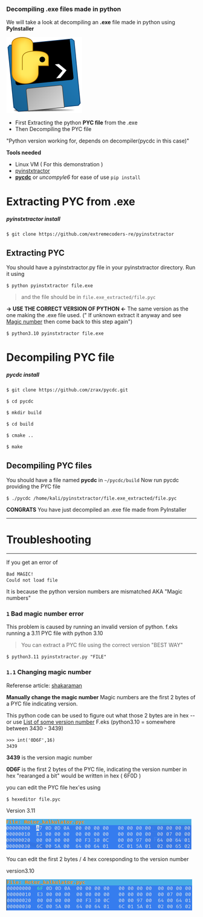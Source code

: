 ### Decompiling .exe files made in python

We will take a look at decompiling an **.exe** file made in python using **PyInstaller**

![](../ximg/PyInstaller.png)

- First Extracting the python **PYC file** from the .exe
- Then Decompiling the PYC file

"Python version working for, depends on decompiler(pycdc in this case)"

**Tools needed**
- Linux VM ( For this demonstration )
- [pyinstxtractor](https://github.com/extremecoders-re/pyinstxtractor)
- [**pycdc**](https://github.com/zrax/pycdc) or *uncompyle6* for ease of use `pip install` 

# Extracting PYC from .exe

##### pyinstxtractor install

```
$ git clone https://github.com/extremecoders-re/pyinstxtractor
```

## Extracting PYC

You should have a pyinstxtractor.py file in your pyinstxtractor directory. Run it using

```
$ python pyinstxtractor file.exe
```

> and the file should be in `file.exe_extracted/file.pyc`

**-> USE THE CORRECT VERSION OF PYTHON <-** The same version as the one making the .exe file used. (" If unknown extract it anyway and see [Magic number](Hacking%20Documentation/Bad%20Magic%20number) then come back to this step again")

```
$ python3.10 pyinstxtractor file.exe
```

# Decompiling PYC file

##### pycdc install

```
$ git clone https://github.com/zrax/pycdc.git
```

```
$ cd pycdc
```

```
$ mkdir build
```

```
$ cd build
```

```
$ cmake ..
```

```
$ make
```

## Decompiling PYC files

You should have a file named **pycdc** in `~/pycdc/build`
Now run pycdc providing the PYC file

```
$ ./pycdc /home/kali/pyinstxtractor/file.exe_extracted/file.pyc
```

**CONGRATS** You have just decompiled an .exe file made from PyInstaller

___
# Troubleshooting
___


If you get an error of 

```
Bad MAGIC!
Could not load file
```

It is because the python version numbers are mismatched AKA "Magic numbers"


### `1` Bad magic number error

This problem is caused by running an invalid version of python. f.eks running a 3.11 PYC file with python 3.10

> You can extract a PYC file using the correct version "BEST WAY"

```
$ python3.11 pyinstxtractor.py "FILE" 
```

### `1.1` Changing magic number

Referense article: [shakaraman](https://shankaraman.wordpress.com/tag/how-to-fix-runtimeerror-bad-magic-number-in-pyc-file/)

**Manually change the magic number**
Magic numbers are the first 2 bytes of a PYC file indicating version. 

This python code can be used to figure out what those 2 bytes are in hex
--or use
[List of some version number](https://raw.githubusercontent.com/google/pytype/master/pytype/pyc/magic.py) F.eks (python3.10 = somewhere between 3430 - 3439)

```
>>> int('0D6F',16)
3439
```

**3439** is the version magic number

**0D6F** is the first 2 bytes of the PYC file, indicating the version number in hex
"rearanged a bit" would be written in hex ( 6F0D )

you can edit the PYC file hex'es using
```
$ hexeditor file.pyc
```

Version 3.11

![](../ximg/hexeditor_PYC.png)

You can edit the first 2 bytes / 4 hex coresponding to the version number

version3.10

![](../ximg/hexeditor_PYC1.png)
